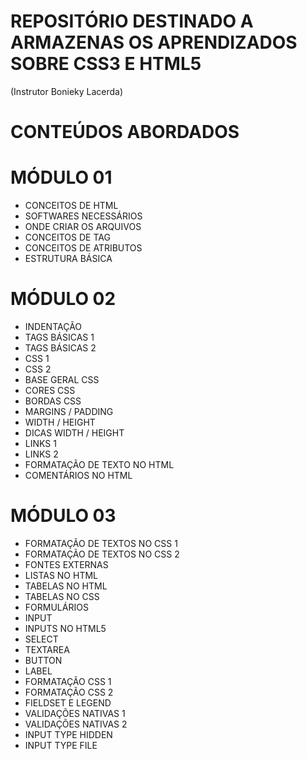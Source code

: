 # REPOSITÓRIO DESTINADO A ARMAZENAS OS APRENDIZADOS SOBRE CSS3 E HTML5 
(Instrutor Bonieky Lacerda)

# CONTEÚDOS ABORDADOS

# MÓDULO 01 

* CONCEITOS DE HTML
* SOFTWARES NECESSÁRIOS
* ONDE CRIAR OS ARQUIVOS
* CONCEITOS DE TAG
* CONCEITOS DE ATRIBUTOS
* ESTRUTURA BÁSICA

# MÓDULO 02 

* INDENTAÇÃO
* TAGS BÁSICAS 1
* TAGS BÁSICAS 2
* CSS 1
* CSS 2
* BASE GERAL CSS
* CORES CSS
* BORDAS CSS
* MARGINS / PADDING
* WIDTH / HEIGHT
* DICAS WIDTH / HEIGHT
* LINKS 1
* LINKS 2
* FORMATAÇÃO DE TEXTO NO HTML
* COMENTÁRIOS NO HTML

# MÓDULO 03

* FORMATAÇÃO DE TEXTOS NO CSS 1  
* FORMATAÇÃO DE TEXTOS NO CSS 2  
* FONTES EXTERNAS
* LISTAS NO HTML
* TABELAS NO HTML
* TABELAS NO CSS
* FORMULÁRIOS
* INPUT
* INPUTS NO HTML5
* SELECT
* TEXTAREA
* BUTTON
* LABEL
* FORMATAÇÃO CSS 1
* FORMATAÇÃO CSS 2
* FIELDSET E LEGEND
* VALIDAÇÕES NATIVAS 1
* VALIDAÇÕES NATIVAS 2
* INPUT TYPE HIDDEN
* INPUT TYPE FILE
 